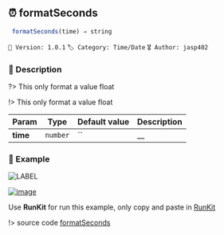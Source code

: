 ## ⏰ formatSeconds 

```javascript
 formatSeconds(time) ⇒ string 
``` 


`📢 Version: 1.0.1`  `🏷️ Category: Time/Date` `🎖️ Author: jasp402` 

### 📝 Description 


?> This only format a value float 


!> This only format a value float 


| Param | Type | Default value | Description |
| --- | --- | --- | --- |
| **time** | `number` | `` | __ | 



### 🧪 Example 


![LABEL](@example ':include :type=code')




[![image](https://user-images.githubusercontent.com/8978470/89190058-8603d500-d566-11ea-914f-284448e5a1b6.png)](https://npm.runkit.com/js-packtools) 
 
Use **RunKit** for run this example, only copy and paste in [RunKit](https://npm.runkit.com/js-packtools)


!> source code [formatSeconds](https://github.com/jasp402/js-packtools/blob/master/lib/formatSeconds.js) 

